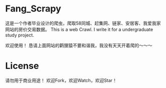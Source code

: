 # Fang_Scrapy
这是一个作者毕业设计的爬虫，爬取58同城、赶集网、链家、安居客、我爱我家网站的房价交易数据。
This is a web Crawl. I write it for a undergraduate study project.

欢迎使用！
恳请上面网站的鹳狸猿不要和谐我，我没有天天开着爬的～～～

# License
请勿用于商业用途！
欢迎Fork，欢迎Watch，欢迎Star！
